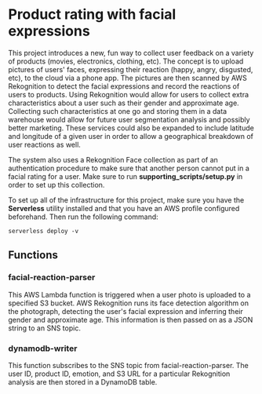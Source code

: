 # Product rating with facial expressions

This project introduces a new, fun way to collect user feedback on a variety of products (movies, electronics, clothing, etc). The concept is to upload pictures of users' faces, expressing their reaction (happy, angry, disgusted, etc), to the cloud via a phone app. The pictures are then scanned by AWS Rekognition to detect the facial expressions and record the reactions of users to products. Using Rekognition would allow for users to collect extra characteristics about a user such as their gender and approximate age. Collecting such characteristics at one go and storing them in a data warehouse would allow for future user segmentation analysis and possibly better marketing. These services could also be expanded to include latitude and longitude of a given user in order to allow a geographical breakdown of user reactions as well.

The system also uses a Rekognition Face collection as part of an authentication procedure to make sure that another person cannot put in a facial rating for a user. Make sure to run **supporting_scripts/setup.py** in order to set up this collection.

To set up all of the infrastructure for this project, make sure you have the **Serverless** utility installed and that you have an AWS profile configured beforehand. Then run the following command:

```
serverless deploy -v
```

## Functions

<!--### add-user

This function provides a REST interface for registering users' faces into Rekognition for future authentication. This function supports a POST request at a URL that follows this format: **(URL provided by AWS)/users**. The request body has to have the following two parameters:

* **userID**: the ID of the user getting their face registered.
* **key**: The S3 key of the image containing the user's face. **Note: The images are stored in the bucket whose name is represented by the Parameter Store parameter /FacialProductRating/COLLECTION_S3_BUCKET**

### image-uploader

This function provides a REST interface for uploading images to S3. Note: these images must specifically be jpg files. The images are uploaded through a POST request at a URL with this format: **(URL provided by AWS)/users/(user ID)/ratings**. The request body has to have the two following parameters:

* **productId**: The ID of the product being rated
* **image_data**: The base64 encoded string of the image being uploaded-->

### facial-reaction-parser

This AWS Lambda function is triggered when a user photo is uploaded to a specified S3 bucket. AWS Rekognition runs its face detection algorithm on the photograph, detecting the user's facial expression and inferring their gender and approximate age. This information is then passed on as a JSON string to an SNS topic.

### dynamodb-writer

This function subscribes to the SNS topic from facial-reaction-parser. The user ID, product ID, emotion, and S3 URL for a particular Rekognition analysis are then stored in a DynamoDB table.
